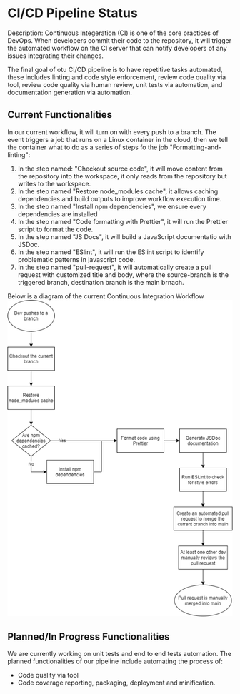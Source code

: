 # CI/CD Pipeline Status

Description: Continuous Integeration (CI) is one of the core practices of DevOps. When developers commit their code to the repository, it will trigger the automated workflow on the CI server that can notify developers of any issues integrating their changes. 

The final goal of otu CI/CD pipeline is to have repetitive tasks automated, these includes linting and code style enforcement, review code quality via tool, review code quality via human review, unit tests via automation, and documentation generation via automation.

## Current Functionalities

In our current workflow, it will turn on with every push to a branch. The event triggers a job that runs on a Linux container in the cloud, then we tell the container what to do as a series of steps fo the job "Formatting-and-linting":
1. In the step named: "Checkout source code", it will move content from the repository into the workspace, it only reads from the repository but writes to the workspace.
2. In the step named "Restore node_modules cache", it allows caching dependencies and build outputs to improve workflow execution time.
3. In the step named "Install npm dependencies", we ensure every dependencies are installed
4. In the step named "Code formatting with Prettier", it will run the Prettier script to format the code.
5. In the step named "JS Docs", it will build a JavaScript documentatio with JSDoc.
6. In the step named "ESlint", it will run the ESlint script to identify problematic patterns in javascript code.
7. In the step named "pull-request", it will automatically create a pull request with customized title and body, where the source-branch is the triggered branch, destination branch is the main brnach.

Below is a diagram of the current Continuous Integration Workflow
![Diagram](./phase1.drawio.png)

## Planned/In Progress Functionalities

We are currently working on unit tests and end to end tests automation. The planned functionalities of our pipeline include automating the process of:
- Code quality via tool
- Code coverage reporting, packaging, deployment and minification.